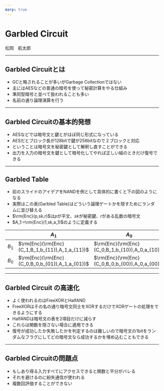 ```yaml
---
marp: true
---
```

<!-- 
theme: default
size: 16:9
paginate: true
footer : ![](../image/ccbysa.png) [licence](https://creativecommons.org/licenses/by-sa/4.0/)
style: |
  h1, h2, h3, h4, h5, header, footer {
        color: white;
    }
  section {
    background-color: #505050;
    color:white
  }
  table{
      color:black
  }
  code{
    color:black
  }
-->

<!-- page_number: true -->

# Garbled Circuit

松岡　航太郎

---

## Garbled Circuitとは

- GCと略されることが多いがGarbage Collectionではない
- 主にはAESなどの普通の暗号を使って秘密計算をやる仕組み
- 準同型暗号と並べて扱われることも多い
- 名前の通り論理演算を行う

---

## Garbled Circuitの基本的発想

- AESなどでは暗号文と鍵とがほぼ同じ形式になっている
- AESだとブロック長が128bitで鍵が256bitなので２ブロックと対応
- ということは暗号文を秘密鍵として解釈し直すことができる
- 出力を入力の暗号文を鍵として暗号化してやれば正しい組のときだけ復号できる

---

## Garbled Table

- 前のスライドのアイデアをNANDを例として具体的に書くと下の図のようになる
- 実際はこの表(Garbled Table)はどういう論理ゲートかを隠すためにランダムに並び替える
- $\rm{Enc}(p,sk,r)$は$p$が平文、$sk$が秘密鍵、$r$がある乱数の暗号文
- $A_1:=\rm{Enc}(1,sk,a_1)$のように定義する

||$A_1$|$A_0$|
|---|---|---|
|$B_1$|$\rm{Enc}(\rm{Enc}(C_1,B_1,b_{11}),A_1,a_{11})$|$\rm{Enc}(\rm{Enc}(C_0,B_1,b_{10}),A_0,a_{10})$|
|$B_0$|$\rm{Enc}(\rm{Enc}(C_0,B_0,b_{01}),A_1,a_{01})$|$\rm{Enc}(\rm{Enc}(C_0,B_0,b_{00}),A_0,a_{00})$|

---

## Garbled Circuit の高速化

- よく使われるのはFreeXORとHalfAND
- FreeXORはその名の通り暗号文同士をXORするだけでXORゲートの処理をできるようにする
- HalfANDは暗号文の表を2項目だけに減らす
- これらは関数を隠さない場合に適用できる
- 復号が成功したか失敗したかを判定するのは難しいので暗号文の1bitをランダムなフラグにしてどの暗号文なら成功するかを埋め込むこともできる

---

## Garbled Circuitの問題点

- もしあり得る入力すべてにアクセスできると関数と平分がバレる
- それを避けるのに紛失通信が使われる
- 複数回評価することができない